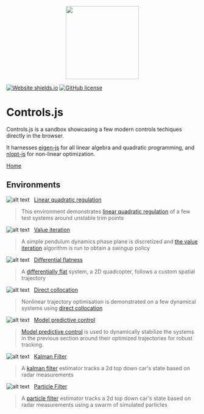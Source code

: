 <p align="center">
  <img width="192" src="https://user-images.githubusercontent.com/12652154/71167221-945de480-2254-11ea-97ba-faadc933ed4f.png">
</p>

[![Website shields.io](https://img.shields.io/website-up-down-green-red/http/shields.io.svg)](https://bertrandbev.github.io/controls.js/#/)
[![GitHub license](https://img.shields.io/github/license/Naereen/StrapDown.js.svg)](https://github.com/Naereen/StrapDown.js/blob/master/LICENSE)

# Controls.js

Controls.js is a sandbox showcasing a few modern controls techiques directly in the browser.

It harnesses [eigen-js](https://github.com/BertrandBev/eigen-js) for all linear algebra and quadratic programming, and [nlopt-js](https://github.com/BertrandBev/nlopt-js) for non-linear optimization.

[Home](https://bertrandbev.github.io/eigen-js/#/)

## Environments

![alt text](https://api.iconify.design/mdi-matrix.svg?color=purple&width=25&height=25) &nbsp;   [Linear quadratic regulation]()

> This environment demonstrates [linear quadratic regulation](https://en.wikipedia.org/wiki/Linear%E2%80%93quadratic_regulator) of a few test systems around unstable trim points

![alt text](https://api.iconify.design/mdi-restore.svg?color=purple&width=25&height=25) &nbsp;   [Value iteration]()

> A simple pendulum dynamics phase plane is discretized and [the value iteration](https://en.wikipedia.org/wiki/Markov_decision_process#Value_iteration) algorithm is run to obtain a swingup policy

![alt text](https://api.iconify.design/mdi-infinity.svg?color=purple&width=25&height=25) &nbsp;   [Differential flatness]()

> A [differentially flat](https://en.wikipedia.org/wiki/Flatness_(systems_theory)) system, a 2D quadcopter, follows a custom spatial trajectory

![alt text](https://api.iconify.design/mdi-vector-curve.svg?color=purple&width=25&height=25) &nbsp;   [Direct collocation]()

> Nonlinear trajectory optimisation is demonstrated on a few dynamical systems using [direct collocation](https://en.wikipedia.org/wiki/Trajectory_optimization)

![alt text](https://api.iconify.design/mdi-camera-timer.svg?color=purple&width=25&height=25) &nbsp;   [Model predictive control]()

> [Model predictive control](https://en.wikipedia.org/wiki/Model_predictive_control) is used to dynamically stabilize the systems in the previous section around their optimized trajectories for robust tracking.

![alt text](https://api.iconify.design/mdi-chart-bell-curve.svg?color=purple&width=25&height=25) &nbsp;   [Kalman Filter]()

> A [kalman filter](https://en.wikipedia.org/wiki/Kalman_filter) estimator tracks a 2d top down car's state based on radar measurements

![alt text](https://api.iconify.design/mdi-dots-hexagon.svg?color=purple&width=25&height=25) &nbsp;   [Particle Filter]()

> A [particle filter](https://en.wikipedia.org/wiki/Particle_filter) estimator tracks a 2d top down car's state based on radar measurements using a swarm of simulated particles
